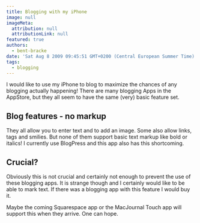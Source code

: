 ```yaml
---
title: Blogging with my iPhone
image: null
imageMeta:
  attribution: null
  attributionLink: null
featured: true
authors:
  - bent-bracke
date: 'Sat Aug 8 2009 09:45:51 GMT+0200 (Central European Summer Time)'
tags:
  - blogging
---
```


I would like to use my iPhone to blog to maximize the chances of any blogging actually happening! There are many blogging Apps in the AppStore, but they all seem to have the same (very) basic feature set.

## Blog features - no markup

They all allow you to enter text and to add an image. Some also allow links, tags and smilies. But none of them support basic text markup like bold or italics! I currently use BlogPress and this app also has this shortcoming.

## Crucial?

Obviously this is not crucial and certainly not enough to prevent the use of these blogging apps. It is strange though and I certainly would like to be able to mark text. If there was a blogging app with this feature I would buy it.

Maybe the coming Squarespace app or the MacJournal Touch app will support this when they arrive. One can hope.